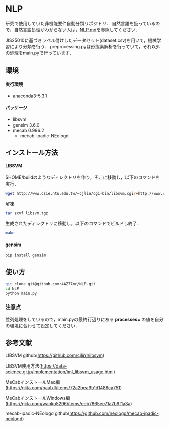 # NLP
研究で使用していた非機能要件自動分類リポジトリ．
自然言語を扱っているので，自然言語処理がわからない人は，[NLP.md](NLP.md)を参照してください．

JIS25010に基づきラベル付けしたデータセット(dataset.csv)を用いて，機械学習により分類を行う．
preprocessing.pyは形態素解析を行っていて，それ以外の処理をmain.pyで行っています．

## 環境
#### 実行環境
* anaconda3-5.3.1
#### パッケージ
* libsvm
* gensim 3.6.0
* mecab 0.996.2
    * mecab-ipadic-NEologd

## インストール方法
#### LIBSVM
$HOME/buildのようなディレクトリを作り，そこに移動し，以下のコマンドを実行．
```bash
wget http://www.csie.ntu.edu.tw/~cjlin/cgi-bin/libsvm.cgi?+http://www.csie.ntu.edu.tw/~cjlin/libsvm+tar.gz -O libsvm.tgz
```
解凍
```bash
tar zxvf libsvm.tgz
```
生成されたディレクトリに移動し，以下のコマンドでビルドし終了．
```bash
make
```

#### gensim
```bash
pip install gensim
```

## 使い方
```bash
git clone git@github.com:4AZ77mr/NLP.git
cd NLP
python main.py
```
### 注意点
並列処理をしているので，main.pyの最終行辺りにある **processes=** の値を自分の環境に合わせて設定してください．

## 参考文献
LIBSVM github(https://github.com/cjlin1/libsvm)

LIBSVM使用方法(https://data-science.gr.jp/implementation/iml_libsvm_usage.html)

MeCabインストールMac編(https://qiita.com/paulxll/items/72a2bea9b1d1486ca751)

MeCabインストールWindows編(https://qiita.com/wanko5296/items/eeb7865ee71a7b9f1a3a)

mecab-ipadic-NEologd github(https://github.com/neologd/mecab-ipadic-neologd)

